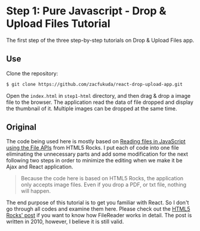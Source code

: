 # Step 1: Pure Javascript - Drop & Upload Files Tutorial

The first step of the three step-by-step tutorials on Drop & Upload Files app.

## Use

Clone the repository:
```bash
$ git clone https://github.com/zacfukuda/react-drop-upload-app.git
```

Open the `index.html` in `step1-html` directory, and then drag & drop a image file to the browser. The application read the data of file dropped and display the thumbnail of it. Multiple images can be dropped at the same time.

## Original

The code being used here is mostly based on [Reading files in JavaScript using the File APIs](https://www.html5rocks.com/en/tutorials/file/dndfiles/) from HTML5 Rocks. I put each of code into one file eliminating the unnecessary parts and add some modification for the next following two steps in order to minimize the editing when we make it be Ajax and React application.

> Because the code here is based on HTML5 Rocks, the application only accepts image files. Even if you drop a PDF, or txt file, nothing will happen.

The end purpose of this tutorial is to get you familiar with React. So I don't go through all codes and examine them here. Please check out the [HTML5 Rocks' post](https://www.html5rocks.com/en/tutorials/file/dndfiles/) if you want to know how FileReader works in detail. The post is written in 2010, however, I believe it is still valid.